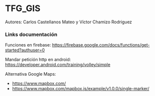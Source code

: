 # TFG_GIS

Autores: Carlos Castellanos Mateo y Víctor Chamizo Rodriguez


### Links documentación

Funciones en firebase: https://firebase.google.com/docs/functions/get-started?authuser=0

Mandar petición http en android: https://developer.android.com/training/volley/simple

Alternativa Google Maps:
  - https://www.mapbox.com/
  - https://www.mapbox.com/mapbox.js/example/v1.0.0/single-marker/
